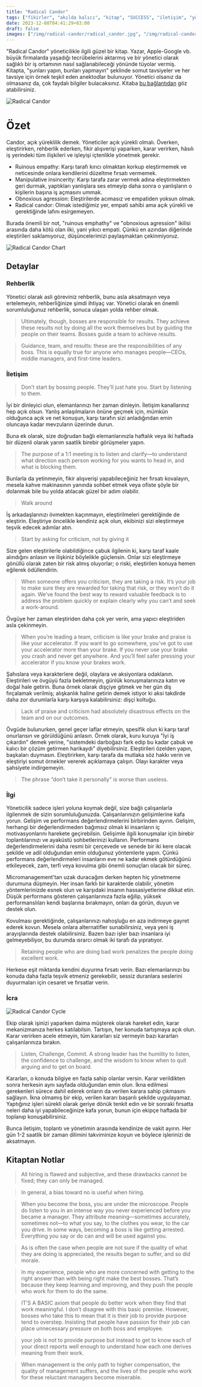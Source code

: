 ```yaml
---
title: "Radical Candor"
tags: ["fikirler", "akılda kalıcı", "kitap", "SUCCESS", "iletişim", "yöneticilik", "kariyer", "yönetim", "gelişim", "performans", "ilişkiler"]
date: 2023-12-08T04:41:29+03:00
draft: false
images: ["/img/radical-candor/radical_candor.jpg", "/img/radical-candor/radical_candor_cycle.png", "/img/radical-candor/radical_candor_chart.png"]
---
```


"Radical Candor" yöneticilikle ilgili güzel bir kitap.
Yazar, Apple-Google vb. büyük firmalarda yaşadığı tecrübelerini aktarmış ve bir yönetici olarak sağlıklı bir iş ortamının nasıl sağlanabileceği yönünde tüyolar vermiş.
Kitapta, "şunları yapın, bunları yapmayın" şeklinde somut tavsiyeler ve her tavsiye için örnek teşkil eden anektodlar bulunuyor.
Yönetici olsanız da olmasanız da, çok faydalı bilgiler bulacaksınız.
Kitaba [bu bağlantıdan](https://www.amazon.co.uk/dp/B0031RS2XG) göz atabilirsiniz.

![Radical Candor][1]

# Özet

Candor, açık yüreklilik demek. Yöneticiler açık yürekli olmalı. Överken, eleştirirken, rehberlik ederken, fikir alışverişi yaparken, karar verirken, hâsılı iş yerindeki tüm ilişkileri ve işleyişi içtenlikle yönetmek gerekir.

- Ruinous empathy: Karşı tarafı kırıcı olmaktan korkup eleştirmemek ve neticesinde onlara kendilerini düzeltme fırsatı vermemek.
- Manipulative insincerity: Karşı tarafa zarar vermek adına eleştirmekten geri durmak, yaptıkları yanlışlara ses etmeyip daha sonra o yanlışların o kişilerin başına iş açmasını ummak.
- Obnoxious agression: Eleştirilerde acımasız ve empatiden yoksun olmak.
- Radical candor: Olmak istediğimiz yer, empati sahibi ama açık yürekli ve gerektiğinde lafını esirgemeyen.

Burada önemli bir not, "ruinous emphathy" ve "obnoxious agression" ikilisi arasında daha kötü olan ilki, yani yıkıcı empati.
Çünkü en azından diğerinde eleştirileri saklamıyoruz, düşüncelerimizi paylaşmaktan çekinmiyoruz.

![Radical Candor Chart][3]

## Detaylar
### Rehberlik

Yönetici olarak asli göreviniz rehberlik, bunu asla aksatmayın veya ertelemeyin, rehberliğinize şimdi ihtiyaç var.
Yönetici olarak en önemli sorumluluğunuz rehberlik, sonuca ulaşan yolda rehber olmak.

> Ultimately, though, bosses are responsible for results. They achieve these results not by doing all the work themselves but by guiding the people on their teams. Bosses guide a team to achieve results.

> Guidance, team, and results: these are the responsibilities of any boss. This is equally true for anyone who manages people—CEOs, middle managers, and first-time leaders.

### İletişim

> Don’t start by bossing people. They’ll just hate you. Start by listening to them.

İyi bir dinleyici olun, elemanlarınızı her zaman dinleyin.
İletişim kanallarınız hep açık olsun.
Yanlış anlaşılmaların önüne geçmek için, mümkün olduğunca açık ve net konuşun, karşı tarafın sizi anladığından emin oluncaya kadar mevzuların üzerinde durun.

Buna ek olarak, size doğrudan bağlı elemanlarınızla haftalık veya iki haftada bir düzenli olarak yarım saatlik birebir görüşmeler yapın.

> The purpose of a 1:1 meeting is to listen and clarify—to understand what direction each person working for you wants to head in, and what is blocking them.

Bunlarla da yetinmeyin, fikir alışverişi yapabileceğiniz her fırsatı kovalayın, mesela kahve makinasının yanında sohbet etmek veya ofiste şöyle bir dolanmak bile bu yolda atılacak güzel bir adım olabilir.

> Walk around

İş arkadaşlarınızı övmekten kaçınmayın, eleştirilmeleri gerektiğinde de eleştirin.
Eleştiriye öncelikle kendiniz açık olun, ekibinizi sizi eleştirmeye teşvik edecek adımlar atın.

> Start by asking for criticism, not by giving it

Size gelen eleştirilerle olabildiğince çabuk ilgilenin ki, karşı taraf kaale alındığını anlasın ve ilişkiniz böylelikle güçlensin.
Onlar sizi eleştirmeye gönüllü olarak zaten bir risk almış oluyorlar; o riski, eleştirilen konuya hemen eğilerek ödüllendirin.

> When someone offers you criticism, they are taking a risk. It’s your job to make sure they are rewarded for taking that risk, or they won’t do it again. We’ve found the best way to reward valuable feedback is to address the problem quickly or explain clearly why you can’t and seek a work-around.

Övgüye her zaman eleştiriden daha çok yer verin, ama yapıcı eleştiriden asla çekinmeyin.

> When you’re leading a team, criticism is like your brake and praise is like your accelerator. If you want to go somewhere, you’ve got to use your accelerator more than your brake. If you never use your brake you crash and never get anywhere. And you’ll feel safer pressing your accelerator if you know your brakes work.

Şahıslara veya karakterlere değil, olaylara ve aksiyonlara odaklanın.
Eleştirileri ve övgüyü fazla bekletmeyin, günlük konuşmalarınıza katın ve doğal hale getirin.
Buna örnek olarak dişçiye gitmek ve her gün diş fırçalamak verilmiş; alışkanlık haline getirin demek istiyor ki aksi takdirde daha zor durumlarla karşı karşıya kalabilirsiniz: dişçi koltuğu.

> Lack of praise and criticism had absolutely disastrous effects on the team and on our outcomes.

Övgüde bulunurken, genel geçer laflar etmeyin, spesifik olun ki karşı taraf onurlansın ve görüldüğünü anlasın.
Örnek olarak, kuru kuruya "İyi iş çıkardın" demek yerine, "sistemdeki darboğazı fark edip bu kadar çabuk ve kalıcı bir çözüm getirmen harikaydı" diyebilirsiniz.
Eleştirileri özelden yapın, başkaları duymasın.
Eleştirirken, karşı tarafa da mutlaka söz hakkı verin ve eleştiriyi somut örnekler vererek açıklamaya çalışın.
Olayı karakter veya şahsiyete indirgemeyin.

> The phrase “don’t take it personally” is worse than useless.

### İlgi

Yöneticilik sadece işleri yoluna koymak değil, size bağlı çalışanlarla ilgilenmek de sizin sorumluluğunuzda.
Çalışanlarınızın gelişimlerine kafa yorun.
Gelişim ve performans değerlendirmelerini birbirinden ayırın.
Gelişim, herhangi bir değerlendirmeden bağımsız olmalı ki insanların iç motivasyonlarını harekete geçirebilsin.
Gelişimle ilgili konuşmalar için birebir toplantılarınızı ve ayaküstü sohbetlerinizi kullanın.
Performans değerlendirmelerini daha resmi bir çerçevede ve senede bir iki kere olacak şekilde ve adil olduğundan emin olduğunuz yöntemlerle yapın.
Çünkü performans değerlendirmeleri insanların eve ne kadar ekmek götürdüğünü etkileyecek, zam, terfi veya kovulma gibi önemli sonuçları olacak bir süreç.

Micromanagement'tan uzak duracağım derken hepten hiç yönetmeme durumuna düşmeyin.
Her insan farklı bir karakterde olabilir, yönetim yöntemlerinizde esnek olun ve karşıdaki insanın hassasiyetlerine dikkat etin.
Düşük performans gösteren çalışanlarınıza fazla eğilip, yüksek performanslıları kendi başlarına bırakmayın, onları da görün, duyun ve destek olun.

Kovulması gerektiğinde, çalışanlarınızı nahoşluğu en aza indirmeye gayret ederek kovun. Mesela onlara alternatifler sunabilirsiniz, veya yeni iş arayışlarında destek olabilirsiniz. Bazen bazı işler bazı insanlara iyi gelmeyebiliyor, bu durumda ısrarcı olmak iki tarafı da yıpratıyor.

> Retaining people who are doing bad work penalizes the people doing excellent work.

Herkese eşit miktarda kendini duyurma fırsatı verin. Bazı elemanlarınızı bu konuda daha fazla teşvik etmeniz gerekebilir, sessiz duranlara seslerini duyurmaları için cesaret ve fırsatlar verin.

### İcra

![Radical Candor Cycle][2]

Ekip olarak işinizi yaparken daima müşterek olarak hareket edin, karar mekanizmanıza herkes katılabilsin.
Tartışın, her konuda tartışmaya açık olun.
Karar verirken acele etmeyin, tüm kararları siz vermeyin bazı kararları çalışanlarınıza bırakın.

> Listen, Challenge, Commit. A strong leader has the humility to listen, the confidence to challenge, and the wisdom to know when to quit arguing and to get on board.

Kararları, o konuda bilgiye en fazla sahip olanlar versin.
Karar verildikten sonra herkesin aynı sayfada olduğundan emin olun.
İkna edilmesi gerekenleri sürece dahil ederek onların da verilen karara sahip çıkmasını sağlayın.
İkna olmamış bir ekip, verilen kararı başarılı şekilde uygulayamaz.
Yaptığınız işleri sürekli olarak geriye dönük tenkit edin ve bir sonraki fırsatta neleri daha iyi yapabileceğinize kafa yorun, bunun için ekipçe haftada bir toplanıp konuşabilirsiniz.

Bunca iletişim, toplantı ve yönetimin arasında kendinize de vakit ayırın.
Her gün 1-2 saatlik bir zaman dilimini takviminize koyun ve böylece işlerinizi de aksatmayın.

## Kitaptan Notlar

> All hiring is flawed and subjective, and these drawbacks cannot be fixed; they can only be managed.

> In general, a bias toward no is useful when hiring.

> When you become the boss, you are under the microscope. People do listen to you in an intense way you never experienced before you became a manager. They attribute meaning—sometimes accurately, sometimes not—to what you say, to the clothes you wear, to the car you drive. In some ways, becoming a boss is like getting arrested. Everything you say or do can and will be used against you.

> As is often the case when people are not sure if the quality of what they are doing is appreciated, the results began to suffer, and so did morale.

> In my experience, people who are more concerned with getting to the right answer than with being right make the best bosses. That’s because they keep learning and improving, and they push the people who work for them to do the same.

> IT’S A BASIC axiom that people do better work when they find that work meaningful. I don’t disagree with this basic premise. However, bosses who take this to mean that it is their job to provide purpose tend to overstep. Insisting that people have passion for their job can place unnecessary pressure on both boss and employee.

> your job is not to provide purpose but instead to get to know each of your direct reports well enough to understand how each one derives meaning from their work.

> When management is the only path to higher compensation, the quality of management suffers, and the lives of the people who work for these reluctant managers become miserable.

[1]: /img/radical-candor/radical_candor.jpg
[2]: /img/radical-candor/radical_candor_cycle.png
[3]: /img/radical-candor/radical_candor_chart.png
